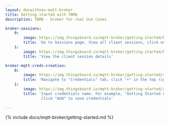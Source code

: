 ```yaml
---
layout: docwithnav-mqtt-broker
title: Getting started with TBMQ
description: TBMQ - broker for real Use Cases

broker-sessions:
    0:
        image: https://img.thingsboard.io/mqtt-broker/getting-started/broker-session.png
        title: 'Go to Sessions page. View all client sessions, click on the row to open session details'
    1:
        image: https://img.thingsboard.io/mqtt-broker/getting-started/broker-session-details.png
        title: 'View the client session details'

broker-mqtt-creds-creation:
    0:
        image: https://img.thingsboard.io/mqtt-broker/getting-started/create-mqtt-creds.png
        title: 'Navigate to "Credentials" tab, click "+" in the top right corner of the table'
    1:
        image: https://img.thingsboard.io/mqtt-broker/getting-started/add-mqtt-creds.png
        title: 'Input credentials name. For example, "Getting Started Credentials". Input "username" and "password" with chosen values.
                Click "Add" to save credentials'

---
```


{% include docs/mqtt-broker/getting-started.md %}
